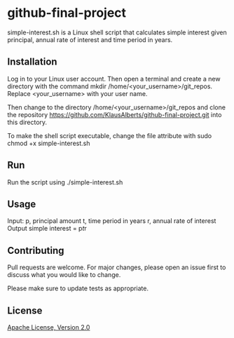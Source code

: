 # github-final-project

simple-interest.sh is a Linux shell script that calculates simple interest given principal,
annual rate of interest and time period in years.

## Installation

Log in to your Linux user account. Then open a terminal and create a new directory with the 
command mkdir /home/<your_username>/git_repos. Replace <your_username> with your user name.

Then change to the directory /home/<your_username>/git_repos and clone the repository 
https://github.com/KlausAlberts/github-final-project.git into this directory.

To make the shell script executable, change the file attribute with sudo chmod +x simple-interest.sh

## Run

Run the script using ./simple-interest.sh

## Usage
Input:
   p, principal amount
   t, time period in years
   r, annual rate of interest
Output
   simple interest = p*t*r

## Contributing   

Pull requests are welcome. For major changes, please open an issue first
to discuss what you would like to change.

Please make sure to update tests as appropriate.

## License

[Apache License, Version 2.0](https://www.apache.org/licenses/LICENSE-2.0)
